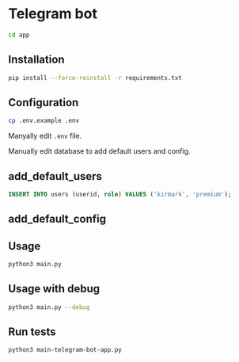 # Telegram bot

```bash
cd app
```

## Installation

```bash
pip install --force-reinstall -r requirements.txt
```

## Configuration

```bash
cp .env.example .env
```

Manyally edit `.env` file.

Manually edit database to add default users and config.

## add_default_users

<!-- TODO: fix the code -->
```SQL
INSERT INTO users (userid, role) VALUES ('kirmark', 'premium');
```

## add_default_config

<!-- TODO: add default config -->

## Usage

```bash
python3 main.py
```

## Usage with debug

```bash
python3 main.py --debug 
```

## Run tests

```bash
python3 main-telegram-bot-app.py
```
